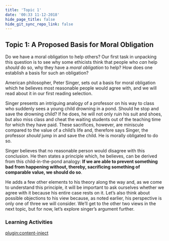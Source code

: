 ```yaml
---
title: 'Topic 1'
date: '00:33 11-12-2018'
hide_page_title: false
hide_git_sync_repo_link: false
---
```


Topic 1: A Proposed Basis for Moral Obligation
----------------------------------------------
Do we have a moral obligation to help others? Our first task in unpacking this question is to see why some ethicists think that people who *can* help *should* do so, why they have a *moral obligation* to help? How does one establish a basis for such an obligation?

American philosopher, Peter Singer, sets out a basis for moral obligation which he believes most reasonable people would agree with, and we will read about it in our first reading selection.

Singer presents an intriguing analogy of a professor on his way to class who suddenly sees a young child drowning in a pond. Should he stop and save the drowning child? If he does, he will not only ruin his suit and shoes, but also miss class and cheat the waiting students out of the teaching time for which they have paid. These sacrifices, however, are miniscule compared to the value of a child’s life and, therefore says Singer, the professor *should* jump in and save the child. He is morally obligated to do so.

Singer believes that no reasonable person would disagree with this conclusion. He then states a principle which, he believes, can be derived from this child-in-the-pond analogy: **If we are able to prevent something bad from happening without, thereby, sacrificing something of comparable value, we should do so**.

He adds a few other elements to his theory along the way and, as we come to understand this principle, it will be important to ask ourselves whether we agree with it because his entire case rests on it. Let’s also think about possible objections to his view because, as noted earlier, his perspective is only one of three we will consider. We’ll get to the other two views in the next topic, but for now, let’s explore singer’s argument further.

### Learning Activities
[plugin:content-inject](../_10-1)
